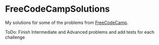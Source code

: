# FreeCodeCampSolutions

My solutions for some of the problems from [FreeCodeCamp](http://www.freecodecamp.com).

ToDo: Finish Intermediate and Advanced problems and add tests for each challenge

